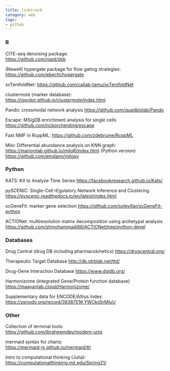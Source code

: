 ```yaml
---
title: linktrack
category: web
tags:
- github
---
```


### R

CITE-seq denoising package:  
https://github.com/niaid/dsb

(Newell) hypergate package for flow gating strategies:
https://github.com/ebecht/hypergate

scTenifoldNet: 
https://github.com/cailab-tamu/scTenifoldNet

clustermole (marker database):
https://igordot.github.io/clustermole/index.html

Pando: crossmodal network analysis
https://github.com/quadbiolab/Pando

Escape: MSigDB enrichment analysis for single cells
https://github.com/ncborcherding/escape

Fast NMF in RcppML:
https://github.com/zdebruine/RcppML

Milo: Differential abundance analysis on KNN graph:
https://marionilab.github.io/miloR/index.html
(Python version)
https://github.com/emdann/milopy

### Python

KATS: Kit to Analyze Time Series
https://facebookresearch.github.io/Kats/

pySCENIC: Single-Cell rEgulatory Network Inference and Clustering
https://pyscenic.readthedocs.io/en/latest/index.html

scGeneFit: marker gene selection
https://github.com/solevillar/scGeneFit-python

ACTIONet: multiresolution matrix decomposition using archetypal analysis
https://github.com/shmohammadi86/ACTIONet/tree/python-devel

### Databases

Drug Central (drug DB including pharmacokinetics)
https://drugcentral.org/

Therapeutic Target Database
http://db.idrblab.net/ttd/

Drug-Gene Interaction Database
https://www.dgidb.org/

Harmonizome (integrated Gene/Protein function database)
https://maayanlab.cloud/Harmonizome/

Supplementary data for ENCODE/Altius Index:
https://zenodo.org/record/3838751#.YWCko5rMIuU

### Other

Collection of terminal tools:  
https://github.com/ibraheemdev/modern-unix

mermaid syntax for charts:  
https://mermaid-js.github.io/mermaid/#/

Intro to computational thinking (Julia):
https://computationalthinking.mit.edu/Spring21/
